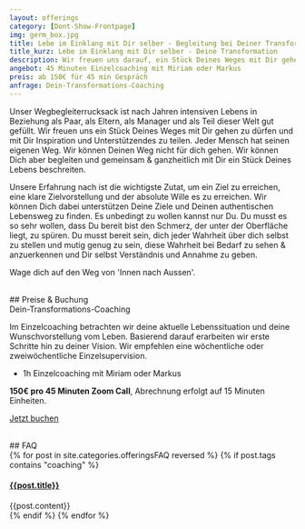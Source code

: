 ```yaml
---
layout: offerings
category: [Dont-Show-Frontpage]
img: germ_box.jpg
title: Lebe im Einklang mit Dir selber - Begleitung bei Deiner Transformation
title_kurz: Lebe im Einklang mit Dir selber - Deine Transformation
description: Wir freuen uns darauf, ein Stück Deines Weges mit Dir gehen zu dürfen und mit Dir Inspirationen und Unterstützendes zu teilen. Wage dich auf den Weg von 'Innen nach Aussen'.
angebot: 45 Minuten Einzelcoaching mit Miriam oder Markus
preis: ab 150€ für 45 min Gespräch
anfrage: Dein-Transformations-Coaching
---
```


Unser Wegbegleiterrucksack ist nach Jahren intensiven Lebens in Beziehung als Paar, als Eltern, als Manager und als Teil dieser Welt gut gefüllt. Wir freuen uns ein Stück Deines Weges mit Dir gehen zu dürfen und mit Dir Inspiration und Unterstützendes zu teilen. Jeder Mensch hat seinen eigenen Weg. Wir können Deinen Weg nicht für dich gehen. Wir können Dich aber begleiten und gemeinsam & ganzheitlich mit Dir ein Stück Deines Lebens beschreiten.

Unsere Erfahrung nach ist die wichtigste Zutat, um ein Ziel zu erreichen, eine klare Zielvorstellung und der absolute Wille es zu erreichen. Wir können Dich dabei unterstützen Deine Ziele und Deinen authentischen Lebensweg zu finden. Es unbedingt zu wollen kannst nur Du. Du musst es so sehr wollen, dass Du bereit bist den Schmerz, der unter der Oberfläche liegt, zu spüren. Du musst bereit sein, dich jeder Wahrheit über dich selbst zu stellen und mutig genug zu sein, diese Wahrheit bei Bedarf zu sehen & anzuerkennen und Dir selbst Verständnis und Annahme zu geben.

Wage dich auf den Weg von 'Innen nach Aussen'.

<br>
## Preise & Buchung
<div class="panel panel-info">
<div class="panel-heading">Dein-Transformations-Coaching</div>
<div class="panel-body">
  <p>Im Einzelcoaching betrachten wir deine aktuelle Lebenssituation und deine Wunschvorstellung vom Leben. Basierend darauf erarbeiten wir erste Schritte hin zu deiner Vision. Wir empfehlen eine wöchentliche oder zweiwöchentliche Einzelsupervision.</p>
  <ul>
  <li>1h Einzelcoaching mit Miriam oder Markus</li>
  </ul>
  <b>150€ pro 45 Minuten Zoom Call</b>, Abrechnung erfolgt auf 15 Minuten Einheiten.
  <p><a href="mailto:{{ site.email }}?subject=Dein-Transformations-Coaching" target="_blank" class="btn btn-primary">Jetzt buchen</a></p>
</div>
</div>


<br>
## FAQ
<div class="panel-group" id="accordion" role="tablist" aria-multiselectable="true">
  <div class="panel panel-default">
  {% for post in site.categories.offeringsFAQ reversed %}
    {% if post.tags contains "coaching" %}
    <div class="panel-heading" role="tab" id="{{post.anker}}Head">
      <h4 class="panel-title">
        <a rclass="collapsed" ole="button" data-toggle="collapse" data-parent="#accordion" href="#{{post.anker}}Role" aria-expanded="false" aria-controls="{{post.anker}}">
          {{post.title}}
        </a>
      </h4>
    </div>
    <div id="{{post.anker}}Role" class="panel-collapse collapse" role="tabpanel" aria-labelledby="{{post.anker}}Head">
      <div class="panel-body">
        {{post.content}}
      </div>
    </div>
    {% endif %}
  {% endfor %}
  </div>
</div>



<!--

  Living in peace with yourself

  Do you want to be more yourself, do you want to live at least one of your dreams, do you want to have a live with at least 50 % joy and do you have the feeling you need help going there?
  We can support you in finding your path in life - but you really need to want it.
  You need to want it so much that you are willing to feel the pain that is underneath the surface, that you are willing to face every truth about yourself and be brave enough to let it be seen when necessary.


-->
